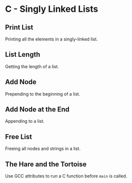 # C - Singly Linked Lists

## Print List
Printing all the elements in a singly-linked list.

## List Length
Getting the length of a list.

## Add Node
Prepending to the beginning of a list.

## Add Node at the End
Appending to a list.

## Free List
Freeing all nodes and strings in a list.

## The Hare and the Tortoise
Use GCC attributes to run a C function before `main` is called.
